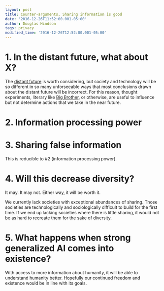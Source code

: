 ```yaml
---
layout: post
title: Counter-arguments, Sharing information is good
date: '2016-12-26T11:52:00.001-05:00'
author: Douglas Hindson
tags: privacy
modified_time: '2016-12-26T12:52:00.001-05:00'
---
```


# 1. In the distant future, what about X?

The [distant future](https://en.wikipedia.org/wiki/Futures_studies) is worth considering, but society and technology will be so different in so many unforseeable ways that most conclusions drawn about the distant future will be incorrect. For this reason, thought experiments, literary like [Big Brother](https://en.wikipedia.org/wiki/Big_Brother_(Nineteen_Eighty-Four)), or otherwise, are useful to influence but not determine actions that we take in the near future.

# 2. Information processing power

# 3. Sharing false information

This is reducible to #2 (information processing power).

# 4. Will this decrease diversity?

It may. It may not. Either way, it will be worth it.

We currently lack societies with exceptional abundances of sharing. Those societies are technologically and sociologically difficult to build for the first time. If we end up lacking societies where there is little sharing, it would not be as hard to recreate them for the sake of diversity.

# 5. What happens when strong generalized AI comes into existence?

With access to more information about humanity, it will be able to understand humanity better. Hopefully our continued freedom and existence would be in line with its goals. 
